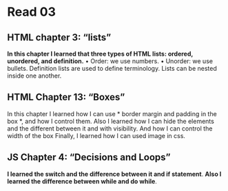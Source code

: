 # Read 03
## HTML chapter 3: “lists”
**In this chapter I learned that three types of HTML lists: ordered, unordered, and definition.**
•	Order: we use numbers.
•	Unorder: we use bullets.
Definition lists are used to define terminology.
Lists can be nested inside one another.

## HTML Chapter 13: “Boxes”
In this chapter I learned how I can use * border margin and padding in the box *, and how I control them. 
Also I learned how I can hide the elements and the different between it and with visibility.
And how I can control the width of the box
Finally, I learned how I can used image in css.

## JS Chapter 4: “Decisions and Loops”
**I learned the switch and the difference between it and if statement**.
**Also I learned the difference between while and do while**.
